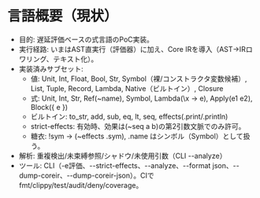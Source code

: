 # 言語概要（現状）

- 目的: 遅延評価ベースの式言語のPoC実装。
- 実行経路: いまはAST直実行（評価器）に加え、Core IRを導入（AST→IRロワリング、テキスト化）。
- 実装済みサブセット:
  - 値: Unit, Int, Float, Bool, Str, Symbol（裸/コンストラクタ変数候補）, List, Tuple, Record, Lambda, Native（ビルトイン）, Closure
  - 式: Unit, Int, Str, Ref(~name), Symbol, Lambda(\x -> e), Apply(e1 e2), Block({ e })
  - ビルトイン: to_str, add, sub, eq, lt, seq, effects(.print/.println)
  - strict-effects: 有効時、効果は(~seq a b)の第2引数文脈でのみ許可。
  - 糖衣: !sym → (~effects .sym), .name はシンボル（Symbol）として扱う。
- 解析: 重複検出/未束縛参照/シャドウ/未使用引数（CLI --analyze）
- ツール: CLI（-e評価、--strict-effects、--analyze、--format json、--dump-coreir、--dump-coreir-json）。CIでfmt/clippy/test/audit/deny/coverage。
